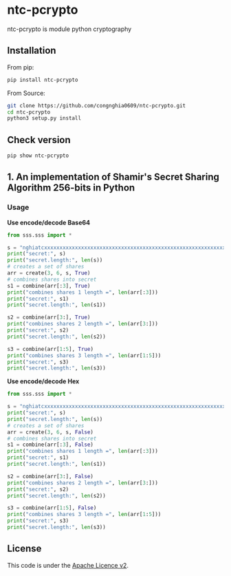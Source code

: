 # ntc-pcrypto
ntc-pcrypto is module python cryptography

## Installation
From pip:  
```bash
pip install ntc-pcrypto
```
From Source:  
```bash
git clone https://github.com/congnghia0609/ntc-pcrypto.git
cd ntc-pcrypto
python3 setup.py install
```

## Check version
```bash
pip show ntc-pcrypto
```

## 1. An implementation of Shamir's Secret Sharing Algorithm 256-bits in Python

### Usage
**Use encode/decode Base64**  
```python
from sss.sss import *

s = "nghiatcxxxxxxxxxxxxxxxxxxxxxxxxxxxxxxxxxxxxxxxxxxxxxxxxxxxxxxxxxxxxxxxxxxxxxxxxxxxxxxxxxxxxxxxxxxxxxxxxxxxxxx"
print("secret:", s)
print("secret.length:", len(s))
# creates a set of shares
arr = create(3, 6, s, True)
# combines shares into secret
s1 = combine(arr[:3], True)
print("combines shares 1 length =", len(arr[:3]))
print("secret:", s1)
print("secret.length:", len(s1))

s2 = combine(arr[3:], True)
print("combines shares 2 length =", len(arr[3:]))
print("secret:", s2)
print("secret.length:", len(s2))

s3 = combine(arr[1:5], True)
print("combines shares 3 length =", len(arr[1:5]))
print("secret:", s3)
print("secret.length:", len(s3))
```

**Use encode/decode Hex**  
```python
from sss.sss import *

s = "nghiatcxxxxxxxxxxxxxxxxxxxxxxxxxxxxxxxxxxxxxxxxxxxxxxxxxxxxxxxxxxxxxxxxxxxxxxxxxxxxxxxxxxxxxxxxxxxxxxxxxxxxxx"
print("secret:", s)
print("secret.length:", len(s))
# creates a set of shares
arr = create(3, 6, s, False)
# combines shares into secret
s1 = combine(arr[:3], False)
print("combines shares 1 length =", len(arr[:3]))
print("secret:", s1)
print("secret.length:", len(s1))

s2 = combine(arr[3:], False)
print("combines shares 2 length =", len(arr[3:]))
print("secret:", s2)
print("secret.length:", len(s2))

s3 = combine(arr[1:5], False)
print("combines shares 3 length =", len(arr[1:5]))
print("secret:", s3)
print("secret.length:", len(s3))
```

## License
This code is under the [Apache Licence v2](https://www.apache.org/licenses/LICENSE-2.0).  
